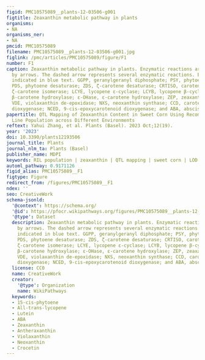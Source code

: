 ```yaml
---
figid: PMC10575089__plants-12-03506-g001
figtitle: Zeaxanthin metabolic pathway in plants
organisms:
- NA
organisms_ner:
- NA
pmcid: PMC10575089
filename: PMC10575089__plants-12-03506-g001.jpg
figlink: /pmc/articles/PMC10575089/figure/F1
number: F1
caption: Zeaxanthin metabolic pathway in plants. Enzymatic reactions are represented
  by arrows. The dashed arrow represents several enzymatic reactions. Enzymes are
  indicated in blue text. GGPP, geranylgeranyl diphosphate; PSY, phytoene synthase;
  PDS, phytoene desaturase; ZDS, ζ-carotene desaturase; CRTISO, carotenoid isomerase;
  ζ-carotene isomerase; LCYE, lycopene ε-cyclase; LCYB, lycopene β-cyclase; β-OHase,
  β-carotene hydroxylase; ε-OHase, ε-carotene hydroxylase; ZEP, zeaxanthin epoxidase;
  VDE, violaxanthin de-epoxidase; NXS, neoxanthin synthase; CCD, carotenoid cleavage
  dioxygenase; NCED, 9-cis-epoxycarotenoid dioxygenase; and ABA, abscisic acid.
papertitle: QTL Mapping of Zeaxanthin Content in Sweet Corn Using Recombinant Inbred
  Line Population across Different Environments
reftext: Yahui Zhang, et al. Plants (Basel). 2023 Oct;12(19).
year: '2023'
doi: 10.3390/plants12193506
journal_title: Plants
journal_nlm_ta: Plants (Basel)
publisher_name: MDPI
keywords: RIL population | zeaxanthin | QTL mapping | sweet corn | LOD
automl_pathway: 0.9171126
figid_alias: PMC10575089__F1
figtype: Figure
redirect_from: /figures/PMC10575089__F1
ndex: ''
seo: CreativeWork
schema-jsonld:
  '@context': https://schema.org/
  '@id': https://pfocr.wikipathways.org/figures/PMC10575089__plants-12-03506-g001.html
  '@type': Dataset
  description: Zeaxanthin metabolic pathway in plants. Enzymatic reactions are represented
    by arrows. The dashed arrow represents several enzymatic reactions. Enzymes are
    indicated in blue text. GGPP, geranylgeranyl diphosphate; PSY, phytoene synthase;
    PDS, phytoene desaturase; ZDS, ζ-carotene desaturase; CRTISO, carotenoid isomerase;
    ζ-carotene isomerase; LCYE, lycopene ε-cyclase; LCYB, lycopene β-cyclase; β-OHase,
    β-carotene hydroxylase; ε-OHase, ε-carotene hydroxylase; ZEP, zeaxanthin epoxidase;
    VDE, violaxanthin de-epoxidase; NXS, neoxanthin synthase; CCD, carotenoid cleavage
    dioxygenase; NCED, 9-cis-epoxycarotenoid dioxygenase; and ABA, abscisic acid.
  license: CC0
  name: CreativeWork
  creator:
    '@type': Organization
    name: WikiPathways
  keywords:
  - 15-cis-phytoene
  - All-trans-lycopene
  - Lutein
  - ABA
  - Zeaxanthin
  - Antheraxanthin
  - Violaxanthin
  - Neoxanthin
  - Crocetin
---
```

